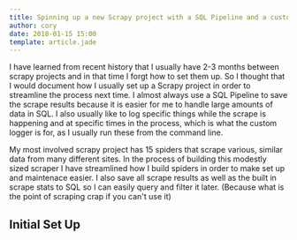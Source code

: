 ```yaml
---
title: Spinning up a new Scrapy project with a SQL Pipeline and a custom Logger
author: cory
date: 2018-01-15 15:00
template: article.jade
---
```


I have learned from recent history that I usually have 2-3 months between scrapy projects and in that time I forgt how to set them up.
So I thought that I would document how I usually set up a Scrapy project in order to streamline the process next time. I almost always
use a SQL Pipeline to save the scrape results because it is easier for me to handle large amounts of data in SQL. I also usually like 
to log specific things while the scrape is happening and at specific times in the process, which is what the custom logger is for, as 
I usually run these from the command line.

<span class="more"></span>

My most involved scrapy project has 15 spiders that scrape various, similar data from many different sites. In the process of building this 
modestly sized scraper I have streamlined how I build spiders in order to make set up and maintenace easier. I also save all scrape results 
as well as the built in scrape stats to SQL so I can easily query and filter it later. (Because what is the point of scraping crap if you 
can't use it)

Initial Set Up
--------------
